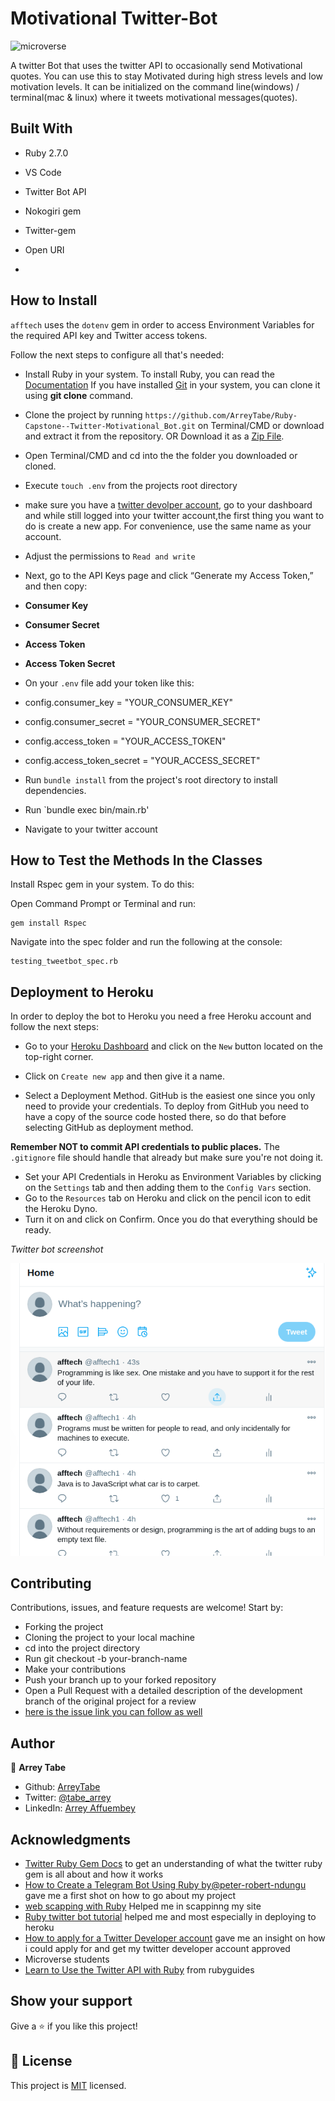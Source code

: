 # Motivational Twitter-Bot

![microverse](https://img.shields.io/badge/Microverse-blueviolet)

A twitter Bot that uses the twitter API to occasionally send Motivational quotes. You can use this to stay Motivated during high stress levels and low motivation levels.
It can be initialized on the command line(windows) / terminal(mac &amp; linux) where it tweets motivational messages(quotes).

## Built With

- Ruby 2.7.0
- VS Code
- Twitter Bot API
- Nokogiri gem
- Twitter-gem
- Open URI

-

## How to Install

`afftech` uses the `dotenv` gem in order to access Environment Variables for the required API key and Twitter access tokens.

Follow the next steps to configure all that's needed:

- Install Ruby in your system. To install Ruby, you can read the [Documentation](https://www.ruby-lang.org/en/documentation/installation/)
  If you have installed [Git](https://git-scm.com/book/en/v2/Getting-Started-Installing-Git) in your system, you can clone it using **git clone** command.
- Clone the project by running `https://github.com/ArreyTabe/Ruby-Capstone--Twitter-Motivational_Bot.git` on Terminal/CMD or download and extract it from the repository. OR
  Download it as a [Zip File](https://github.com/ArreyTabe/Ruby-Capstone--Twitter-Motivational_Bot.git`).
- Open Terminal/CMD and cd into the the folder you downloaded or cloned.
- Execute `touch .env` from the projects root directory
- make sure you have a [twitter devolper account](https://developer.twitter.com/en/apply-for-access), go to your dashboard and while still logged into your twitter account,the first thing you want to do is create a new app. For convenience, use the same name as your account.
- Adjust the permissions to `Read and write`
- Next, go to the API Keys page and click “Generate my Access Token,” and then copy:

- **Consumer Key**

- **Consumer Secret**

- **Access Token**

- **Access Token Secret**

- On your `.env` file add your token like this:

- config.consumer_key = "YOUR_CONSUMER_KEY"
- config.consumer_secret = "YOUR_CONSUMER_SECRET"
- config.access_token = "YOUR_ACCESS_TOKEN"
- config.access_token_secret = "YOUR_ACCESS_SECRET"

- Run `bundle install` from the project's root directory to install dependencies.
- Run `bundle exec bin/main.rb'
- Navigate to your twitter account

## How to Test the Methods In the Classes

Install Rspec gem in your system. To do this:

Open Command Prompt or Terminal and run:

```console
gem install Rspec
```

Navigate into the spec folder and run the following at the console:

```console
testing_tweetbot_spec.rb
```

## Deployment to Heroku

In order to deploy the bot to Heroku you need a free Heroku account and follow the next steps:

- Go to your [Heroku Dashboard](https://dashboard.heroku.com/apps) and click on the `New` button located on the top-right corner.

- Click on `Create new app` and then give it a name.
- Select a Deployment Method. GitHub is the easiest one since you only need to provide your credentials. To deploy from GitHub you need to have a copy of the source code hosted there, so do that before selecting GitHub as deployment method.

<b>Remember NOT to commit API credentials to public places.</b> The `.gitignore` file should handle that already but make sure you're not doing it.

- Set your API Credentials in Heroku as Environment Variables by clicking on the `Settings` tab and then adding them to the `Config Vars` section.
- Go to the `Resources` tab on Heroku and click on the pencil icon to edit the Heroku Dyno.
- Turn it on and click on Confirm. Once you do that everything should be ready.

_Twitter bot screenshot_

<p align="center"><img src="./assets/twitter-bot.png"></p>

## Contributing

Contributions, issues, and feature requests are welcome! Start by:

- Forking the project
- Cloning the project to your local machine
- cd into the project directory
- Run git checkout -b your-branch-name
- Make your contributions
- Push your branch up to your forked repository
- Open a Pull Request with a detailed description of the development branch of the original project for a review
- [here is the issue link you can follow as well](https://github.com/ArreyTabe/Ruby-Capstone--Twitter-Motivational_Bot/issues)

## Author

👤 **Arrey Tabe**

- Github: [ArreyTabe](https://github.com/ArreyTabe)
- Twitter: [@tabe_arrey](https://twitter.com/tabe_arrey)
- LinkedIn: [Arrey Affuembey](https://www.linkedin.com/in/arrey-affuembey-80a8b11a8/)

## Acknowledgments

- [Twitter Ruby Gem Docs](https://www.rubydoc.info/gems/twitter) to get an understanding of what the twitter ruby gem is all about and how it works
- [How to Create a Telegram Bot Using Ruby by@peter-robert-ndungu](https://hackernoon.com/how-to-create-a-telegram-bot-using-ruby-n7ag32c1) gave me a first shot on how to go about my project
- [web scapping with Ruby](https://www.scrapingbee.com/blog/web-scraping-ruby/#make-a-request-with-http-clients-in-ruby) Helped me in scappinng my site
- [Ruby twitter bot tutorial](http://jenniferkruse.me/twitterbot.html) helped me and most especially in deploying to heroku
- [How to apply for a Twitter Developer account](https://www.extly.com/docs/autotweetng_joocial/tutorials/how-to-auto-post-from-joomla-to-twitter/apply-for-a-twitter-developer-account/#apply-for-a-developer-account) gave me an insight on how i could apply for and get my twitter developer account approved
- Microverse students
- [Learn to Use the Twitter API with Ruby](https://www.rubyguides.com/2016/04/twitter-api-from-ruby-tutorial/) from rubyguides

## Show your support

Give a ⭐️ if you like this project!

## 📝 License

This project is [MIT](https://choosealicense.com/licenses/mit/) licensed.
